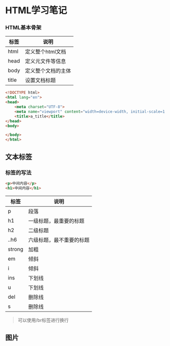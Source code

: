 # **HTML学习笔记**


### HTML基本骨架
| 标签 | 说明 |
| ---  | ---  |
| html |  定义整个html文档 |
| head |  定义元文件等信息 |
|body  |  定义整个文档的主体|
| title | 设置文档标题|
 
```html
<!DOCTYPE html>
<html lang="en">
<head>
    <meta charset="UTF-8">
    <meta name="viewport" content="width=device-width, initial-scale=1.0">
    <title>a_title</title>
</head>
<body>

</body>
</html>
```

## 文本标签


###  标签的写法
   ```html
   <p>中间内容</p>
   <h1>中间内容</h1>
   ```


| 标签 | 说明 |
| ---  | ---  |
| p | 段落| 
| h1 | 一级标题，最重要的标题 | 
| h2 | 二级标题 |
| ..h6| 六级标题，最不重要的标题|
| strong | 加粗|
| em | 倾斜| 
| i | 倾斜|
| ins | 下划线| 
| u| 下划线|
| del | 删除线 |
| s | 删除线 |

 > 可以使用/br标签进行换行

## 图片
 



